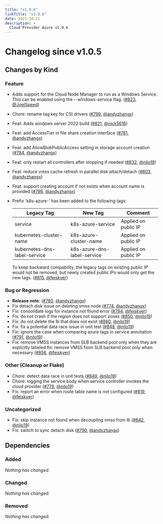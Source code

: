 ```yaml
---
title: "v1.0.6"
linkTitle: "v1.0.6"
date: 2021-10-21
description: >
  Cloud Provider Azure v1.0.6
---
```


# Changelog since v1.0.5

## Changes by Kind

### Feature

- Adds support for the Cloud Node Manager to run as a Windows Service. This can be enabled using the --windows-service flag. ([#823](https://github.com/kubernetes-sigs/cloud-provider-azure/pull/823), [@JoelSpeed](https://github.com/JoelSpeed))
- Chore: rename tag key for CSI drivers ([#799](https://github.com/kubernetes-sigs/cloud-provider-azure/pull/799), [@andyzhangx](https://github.com/andyzhangx))
- Feat: Adds windows server 2022 build ([#821](https://github.com/kubernetes-sigs/cloud-provider-azure/pull/821), [@nick5616](https://github.com/nick5616))
- Feat: add AccessTier in file share creation interface ([#781](https://github.com/kubernetes-sigs/cloud-provider-azure/pull/781), [@andyzhangx](https://github.com/andyzhangx))
- Feat: add AllowBlobPublicAccess setting in storage account creation ([#784](https://github.com/kubernetes-sigs/cloud-provider-azure/pull/784), [@andyzhangx](https://github.com/andyzhangx))
- Feat: only restart all controllers after stopping if needed ([#832](https://github.com/kubernetes-sigs/cloud-provider-azure/pull/832), [@nilo19](https://github.com/nilo19))
- Feat: reduce vmss cache refresh in parallel disk attach/detach ([#803](https://github.com/kubernetes-sigs/cloud-provider-azure/pull/803), [@andyzhangx](https://github.com/andyzhangx))
- Feat: support creating account if not exists when account name is provided ([#786](https://github.com/kubernetes-sigs/cloud-provider-azure/pull/786), [@andyzhangx](https://github.com/andyzhangx))
- Prefix 'k8s-azure-' has been added to the following tags:
  
  Legacy Tag | New Tag | Comment
  -- | -- | --
  service | k8s-azure-service | Applied on public IP
  kubernetes-cluster-name | k8s-azure-cluster-name | Applied on public IP
  kubernetes-dns-label-service | k8s-azure-dns-label-service | Applied on public IP
  
  To keep backward compability, the legacy tags on existing public IP would not be removed, but newly created public IPs would only get the new tags. ([#815](https://github.com/kubernetes-sigs/cloud-provider-azure/pull/815), [@feiskyer](https://github.com/feiskyer))

### Bug or Regression

- **Release note**: ([#780](https://github.com/kubernetes-sigs/cloud-provider-azure/pull/780), [@andyzhangx](https://github.com/andyzhangx))
- Fix detach disk issue on deleting vmss node ([#774](https://github.com/kubernetes-sigs/cloud-provider-azure/pull/774), [@andyzhangx](https://github.com/andyzhangx))
- Fix: consolidate logs for instance not found error ([#794](https://github.com/kubernetes-sigs/cloud-provider-azure/pull/794), [@feiskyer](https://github.com/feiskyer))
- Fix: do not crash if the region does not support zones ([#850](https://github.com/kubernetes-sigs/cloud-provider-azure/pull/850), [@nilo19](https://github.com/nilo19))
- Fix: do not delete the lb that does not exist ([#860](https://github.com/kubernetes-sigs/cloud-provider-azure/pull/860), [@nilo19](https://github.com/nilo19))
- Fix: fix a potential data race issue in unit test ([#848](https://github.com/kubernetes-sigs/cloud-provider-azure/pull/848), [@nilo19](https://github.com/nilo19))
- Fix: ignore the case when comparing azure tags in service annotation ([#791](https://github.com/kubernetes-sigs/cloud-provider-azure/pull/791), [@nilo19](https://github.com/nilo19))
- Fix: remove VMSS instances from SLB backend pool only when they are explicitly labeled
  fix: remove VMSS from SLB backend pool only when necessary ([#856](https://github.com/kubernetes-sigs/cloud-provider-azure/pull/856), [@feiskyer](https://github.com/feiskyer))

### Other (Cleanup or Flake)

- Chore: detect data race in unit tests ([#849](https://github.com/kubernetes-sigs/cloud-provider-azure/pull/849), [@nilo19](https://github.com/nilo19))
- Chore: logging the service body when service controller invokes the cloud provider ([#778](https://github.com/kubernetes-sigs/cloud-provider-azure/pull/778), [@nilo19](https://github.com/nilo19))
- Fix: report an error when route table name is not configured ([#819](https://github.com/kubernetes-sigs/cloud-provider-azure/pull/819), [@feiskyer](https://github.com/feiskyer))

### Uncategorized

- Fix: skip instance not found when decoupling vmss from lb ([#842](https://github.com/kubernetes-sigs/cloud-provider-azure/pull/842), [@nilo19](https://github.com/nilo19))
- Fix: switch to sync detach disk ([#790](https://github.com/kubernetes-sigs/cloud-provider-azure/pull/790), [@andyzhangx](https://github.com/andyzhangx))

## Dependencies

### Added
_Nothing has changed._

### Changed
_Nothing has changed._

### Removed
_Nothing has changed._
